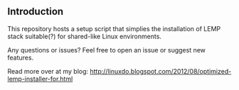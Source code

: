## Introduction
This repository hosts a setup script that simplies the installation of LEMP stack suitable(?) for shared-like Linux environments. 

Any questions or issues? Feel free to open an issue or suggest new features.

Read more over at my blog:
http://linuxdo.blogspot.com/2012/08/optimized-lemp-installer-for.html

